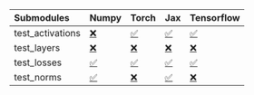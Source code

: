 | Submodules       | Numpy                                                                                                                           | Torch                                                                                                                           | Jax                                                                                                                             | Tensorflow                                                                                                                      |
|:-----------------|:--------------------------------------------------------------------------------------------------------------------------------|:--------------------------------------------------------------------------------------------------------------------------------|:--------------------------------------------------------------------------------------------------------------------------------|:--------------------------------------------------------------------------------------------------------------------------------|
| test_activations | <a href="https://github.com/unifyai/ivy/runs/7929552670?check_suite_focus=true" rel="noopener noreferrer" target="_blank">❌</a> | <a href="https://github.com/unifyai/ivy/runs/7929552974?check_suite_focus=true" rel="noopener noreferrer" target="_blank">✅</a> | <a href="https://github.com/unifyai/ivy/runs/7929553087?check_suite_focus=true" rel="noopener noreferrer" target="_blank">✅</a> | <a href="https://github.com/unifyai/ivy/runs/7929553243?check_suite_focus=true" rel="noopener noreferrer" target="_blank">✅</a> |
| test_layers      | <a href="https://github.com/unifyai/ivy/runs/7929552768?check_suite_focus=true" rel="noopener noreferrer" target="_blank">❌</a> | <a href="https://github.com/unifyai/ivy/runs/7929553007?check_suite_focus=true" rel="noopener noreferrer" target="_blank">❌</a> | <a href="https://github.com/unifyai/ivy/runs/7929553112?check_suite_focus=true" rel="noopener noreferrer" target="_blank">❌</a> | <a href="https://github.com/unifyai/ivy/runs/7929553304?check_suite_focus=true" rel="noopener noreferrer" target="_blank">❌</a> |
| test_losses      | <a href="https://github.com/unifyai/ivy/runs/7929552847?check_suite_focus=true" rel="noopener noreferrer" target="_blank">✅</a> | <a href="https://github.com/unifyai/ivy/runs/7929553039?check_suite_focus=true" rel="noopener noreferrer" target="_blank">✅</a> | <a href="https://github.com/unifyai/ivy/runs/7929553157?check_suite_focus=true" rel="noopener noreferrer" target="_blank">✅</a> | <a href="https://github.com/unifyai/ivy/runs/7929553368?check_suite_focus=true" rel="noopener noreferrer" target="_blank">✅</a> |
| test_norms       | <a href="https://github.com/unifyai/ivy/runs/7929552916?check_suite_focus=true" rel="noopener noreferrer" target="_blank">✅</a> | <a href="https://github.com/unifyai/ivy/runs/7929553057?check_suite_focus=true" rel="noopener noreferrer" target="_blank">❌</a> | <a href="https://github.com/unifyai/ivy/runs/7929553194?check_suite_focus=true" rel="noopener noreferrer" target="_blank">✅</a> | <a href="https://github.com/unifyai/ivy/runs/7929553463?check_suite_focus=true" rel="noopener noreferrer" target="_blank">❌</a> |